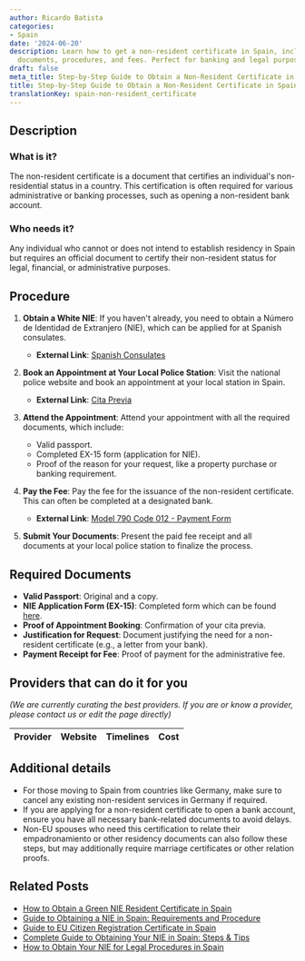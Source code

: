 ```yaml
---
author: Ricardo Batista
categories:
- Spain
date: '2024-06-20'
description: Learn how to get a non-resident certificate in Spain, including required
  documents, procedures, and fees. Perfect for banking and legal purposes.
draft: false
meta_title: Step-by-Step Guide to Obtain a Non-Resident Certificate in Spain
title: Step-by-Step Guide to Obtain a Non-Resident Certificate in Spain
translationKey: spain-non-resident_certificate
---
```


## Description

### What is it?
The non-resident certificate is a document that certifies an individual's non-residential status in a country. This certification is often required for various administrative or banking processes, such as opening a non-resident bank account.

### Who needs it?
Any individual who cannot or does not intend to establish residency in Spain but requires an official document to certify their non-resident status for legal, financial, or administrative purposes.

## Procedure

1. **Obtain a White NIE**: If you haven't already, you need to obtain a Número de Identidad de Extranjero (NIE), which can be applied for at Spanish consulates.
   - **External Link**: [Spanish Consulates](https://www.exteriores.gob.es/es/EmbajadasConsulados/Paginas/index.aspx)

2. **Book an Appointment at Your Local Police Station**: Visit the national police website and book an appointment at your local station in Spain. 
   - **External Link**: [Cita Previa](https://sede.administracionespublicas.gob.es/pagina/index/directorio/icpplus)

3. **Attend the Appointment**: Attend your appointment with all the required documents, which include:
   - Valid passport.
   - Completed EX-15 form (application for NIE).
   - Proof of the reason for your request, like a property purchase or banking requirement.

4. **Pay the Fee**: Pay the fee for the issuance of the non-resident certificate. This can often be completed at a designated bank.
   - **External Link**: [Model 790 Code 012 - Payment Form](https://sede.policia.gob.es/Tasa790_012/)

5. **Submit Your Documents**: Present the paid fee receipt and all documents at your local police station to finalize the process.

## Required Documents

- **Valid Passport**: Original and a copy.
- **NIE Application Form (EX-15)**: Completed form which can be found [here](https://www.inclusion.gob.es/documents/410169/2156469/15-Formulario_NIE_y_certificados.pdf).
- **Proof of Appointment Booking**: Confirmation of your cita previa.
- **Justification for Request**: Document justifying the need for a non-resident certificate (e.g., a letter from your bank).
- **Payment Receipt for Fee**: Proof of payment for the administrative fee.

## Providers that can do it for you

_(We are currently curating the best providers. If you are or know a provider, please contact us or edit the page directly)_

| Provider        |     Website     |     Timelines    |       Cost      |
| :-------------: | :-------------: |  :-------------: | :-------------: |

## Additional details

- For those moving to Spain from countries like Germany, make sure to cancel any existing non-resident services in Germany if required.
- If you are applying for a non-resident certificate to open a bank account, ensure you have all necessary bank-related documents to avoid delays.
- Non-EU spouses who need this certification to relate their empadronamiento or other residency documents can also follow these steps, but may additionally require marriage certificates or other relation proofs.


## Related Posts

- [How to Obtain a Green NIE Resident Certificate in Spain](https://tramitit.com/guides/spain/resident_certificate/)
- [Guide to Obtaining a NIE in Spain: Requirements and Procedure](https://tramitit.com/guides/spain/registration_card/)
- [Guide to EU Citizen Registration Certificate in Spain](https://tramitit.com/guides/spain/certificate_of_registration_of_eu_citizen/)
- [Complete Guide to Obtaining Your NIE in Spain: Steps & Tips](https://tramitit.com/guides/spain/nie_application/)
- [How to Obtain Your NIE for Legal Procedures in Spain](https://tramitit.com/guides/spain/assignment_of_nie_at_the_request_of_the_interested_party/)